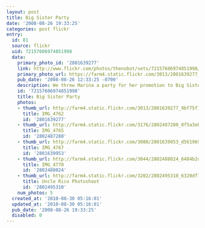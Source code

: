```yaml
---
layout: post
title: Big Sister Party
date: '2008-08-26 19:33:25'
categories: post flickr
entry:
  id: 81
  source: flickr
  uid: 72157606974851998
  data:
    primary_photo_id: '2801639277'
    link: http://www.flickr.com/photos/thenobot/sets/72157606974851998/
    primary_photo_url: https://farm4.static.flickr.com/3013/2801639277_9bf75f166a_m.jpg
    pub_date: '2008-08-26 12:33:25 -0700'
    description: We threw Marina a party for her promotion to Big Sister!
    id: '72157606974851998'
    title: Big Sister Party
    photos:
    - thumb_url: http://farm4.static.flickr.com/3013/2801639277_9bf75f166a_s.jpg
      title: IMG_4762
      id: '2801639277'
    - thumb_url: http://farm4.static.flickr.com/3176/2802487280_0f5a3ebfdd_s.jpg
      title: IMG_4765
      id: '2802487280'
    - thumb_url: http://farm4.static.flickr.com/3080/2801639953_d561969e43_s.jpg
      title: IMG_4767
      id: '2801639953'
    - thumb_url: http://farm4.static.flickr.com/3044/2802488024_6484b2d8ac_s.jpg
      title: IMG_4770
      id: '2802488024'
    - thumb_url: http://farm4.static.flickr.com/3202/2802495310_6320df794c_s.jpg
      title: Uncle Rico Photoshoot
      id: '2802495310'
    num_photos: 5
  created_at: '2010-08-30 05:16:01'
  updated_at: '2010-08-30 05:16:01'
  pub_date: '2008-08-26 19:33:25'
  disabled: 0
---
```

